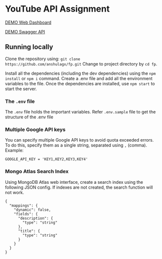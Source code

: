 # YouTube API Assignment

[DEMO Web Dashboard](https://fp-yt.herokuapp.com/)

[DEMO Swagger API](https://fp-yt.herokuapp.com/docs/)

## Running locally

Clone the repository using: `git clone https://github.com/anshulagx/fp.git`
Change to project directory by `cd fp`.

Install all the dependencies (including the dev dependencies) using the `npm install` or `npm i` command. Create a .env file and add all the environment variables to the file. Once the dependencies are installed, use `npm start` to start the server.

### The `.env` file

The `.env` file holds the important variables. Refer `.env.sample` file to get the structure of the .env file

### Multiple Google API keys

You can specify multiple Google API keys to avoid quota exceeded errors. To do this, specify them as a single string, separated using `,` (comma). Example:

`GOOGLE_API_KEY = 'KEY1,KEY2,KEY3,KEY4'`

### Mongo Atlas Search Index

Using MongoDB Atlas web interface, create a search index using the following JSON config. If indexes are not created, the search function will not work.

```
{
  "mappings": {
    "dynamic": false,
    "fields": {
      "description": {
        "type": "string"
      },
      "title": {
        "type": "string"
      }
    }
  }
}
```
